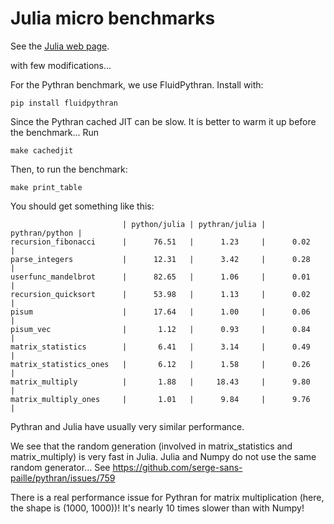 # Julia micro benchmarks

See the [Julia web page](https://julialang.org/benchmarks/).

with few modifications...

For the Pythran benchmark, we use FluidPythran. Install with:

```
pip install fluidpythran
```

Since the Pythran cached JIT can be slow. It is better to warm it up before the benchmark... Run

```
make cachedjit
```

Then, to run the benchmark:

```
make print_table
```

You should get something like this:

```
                         | python/julia | pythran/julia | pythran/python |
recursion_fibonacci      |      76.51   |      1.23     |      0.02      |
parse_integers           |      12.31   |      3.42     |      0.28      |
userfunc_mandelbrot      |      82.65   |      1.06     |      0.01      |
recursion_quicksort      |      53.98   |      1.13     |      0.02      |
pisum                    |      17.64   |      1.00     |      0.06      |
pisum_vec                |       1.12   |      0.93     |      0.84      |
matrix_statistics        |       6.41   |      3.14     |      0.49      |
matrix_statistics_ones   |       6.12   |      1.58     |      0.26      |
matrix_multiply          |       1.88   |     18.43     |      9.80      |
matrix_multiply_ones     |       1.01   |      9.84     |      9.76      |
```

Pythran and Julia have usually very similar performance.

We see that the random generation (involved in matrix_statistics and
matrix_multiply) is very fast in Julia. Julia and Numpy do not use the same
random generator... See https://github.com/serge-sans-paille/pythran/issues/759

There is a real performance issue for Pythran for matrix multiplication (here,
the shape is (1000, 1000))! It's nearly 10 times slower than with Numpy!
